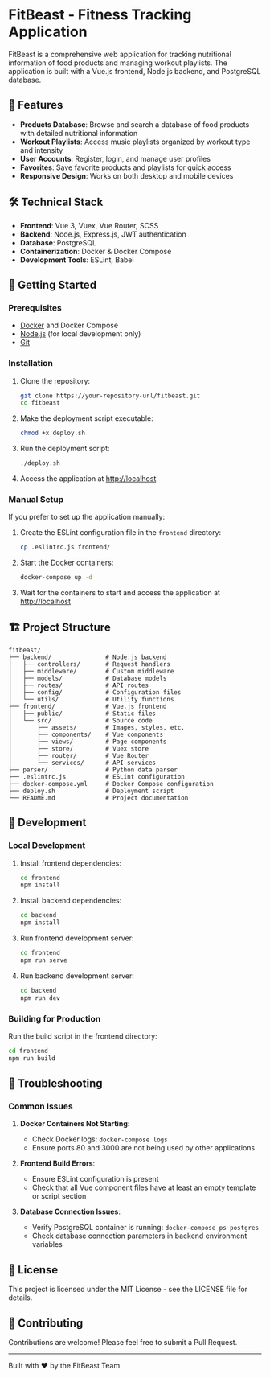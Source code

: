 # FitBeast - Fitness Tracking Application

FitBeast is a comprehensive web application for tracking nutritional information of food products and managing workout playlists. The application is built with a Vue.js frontend, Node.js backend, and PostgreSQL database.

## 🌟 Features

- **Products Database**: Browse and search a database of food products with detailed nutritional information
- **Workout Playlists**: Access music playlists organized by workout type and intensity
- **User Accounts**: Register, login, and manage user profiles
- **Favorites**: Save favorite products and playlists for quick access
- **Responsive Design**: Works on both desktop and mobile devices

## 🛠️ Technical Stack

- **Frontend**: Vue 3, Vuex, Vue Router, SCSS
- **Backend**: Node.js, Express.js, JWT authentication
- **Database**: PostgreSQL
- **Containerization**: Docker & Docker Compose
- **Development Tools**: ESLint, Babel

## 🚀 Getting Started

### Prerequisites

- [Docker](https://www.docker.com/get-started) and Docker Compose
- [Node.js](https://nodejs.org/) (for local development only)
- [Git](https://git-scm.com/)

### Installation

1. Clone the repository:
   ```bash
   git clone https://your-repository-url/fitbeast.git
   cd fitbeast
   ```

2. Make the deployment script executable:
   ```bash
   chmod +x deploy.sh
   ```

3. Run the deployment script:
   ```bash
   ./deploy.sh
   ```

4. Access the application at [http://localhost](http://localhost)

### Manual Setup

If you prefer to set up the application manually:

1. Create the ESLint configuration file in the `frontend` directory:
   ```bash
   cp .eslintrc.js frontend/
   ```

2. Start the Docker containers:
   ```bash
   docker-compose up -d
   ```

3. Wait for the containers to start and access the application at [http://localhost](http://localhost)

## 🏗️ Project Structure

```
fitbeast/
├── backend/               # Node.js backend
│   ├── controllers/       # Request handlers
│   ├── middleware/        # Custom middleware
│   ├── models/            # Database models
│   ├── routes/            # API routes
│   ├── config/            # Configuration files
│   └── utils/             # Utility functions
├── frontend/              # Vue.js frontend
│   ├── public/            # Static files
│   └── src/               # Source code
│       ├── assets/        # Images, styles, etc.
│       ├── components/    # Vue components
│       ├── views/         # Page components
│       ├── store/         # Vuex store
│       ├── router/        # Vue Router
│       └── services/      # API services
├── parser/                # Python data parser
├── .eslintrc.js           # ESLint configuration
├── docker-compose.yml     # Docker Compose configuration
├── deploy.sh              # Deployment script
└── README.md              # Project documentation
```

## 🔧 Development

### Local Development

1. Install frontend dependencies:
   ```bash
   cd frontend
   npm install
   ```

2. Install backend dependencies:
   ```bash
   cd backend
   npm install
   ```

3. Run frontend development server:
   ```bash
   cd frontend
   npm run serve
   ```

4. Run backend development server:
   ```bash
   cd backend
   npm run dev
   ```

### Building for Production

Run the build script in the frontend directory:
```bash
cd frontend
npm run build
```

## 🐛 Troubleshooting

### Common Issues

1. **Docker Containers Not Starting**:
   - Check Docker logs: `docker-compose logs`
   - Ensure ports 80 and 3000 are not being used by other applications

2. **Frontend Build Errors**:
   - Ensure ESLint configuration is present
   - Check that all Vue component files have at least an empty template or script section

3. **Database Connection Issues**:
   - Verify PostgreSQL container is running: `docker-compose ps postgres`
   - Check database connection parameters in backend environment variables

## 📝 License

This project is licensed under the MIT License - see the LICENSE file for details.

## 👥 Contributing

Contributions are welcome! Please feel free to submit a Pull Request.

---

Built with ❤️ by the FitBeast Team
